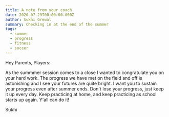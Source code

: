 ```yaml
---
title: A note from your coach
date: 2020-07-29T00:00:00.000Z
author: Sukhi Grewal
summary: Checking in at the end of the summer
tags:  
  - summer
  - progress
  - fitness
  - soccer
---  
```


Hey Parents, Players:

As the summmer session comes to a close I wanted to congratulate you on your hard work. The progress we have met on the field and off is astonishing and I see your futures are quite bright. I want you to sustain your progress even after summer ends. Don't lose your progress, just keep it up every day. Keep practicing at home, and keep practicing as school starts up again. Y'all can do it!

Sukhi

